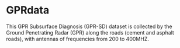 # GPRdata
This GPR Subsurface Diagnosis (GPR-SD) dataset is collected by the Ground Penetrating Radar (GPR) along the roads (cement and asphalt roads), with antennas of frequencies from 200 to 400MHZ. 
